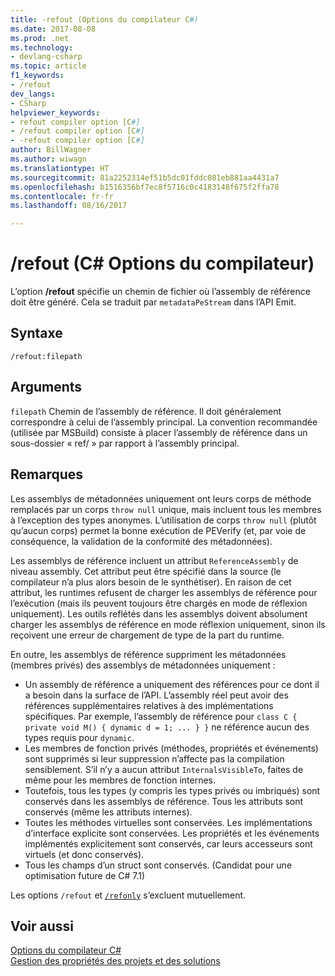 ```yaml
---
title: -refout (Options du compilateur C#)
ms.date: 2017-08-08
ms.prod: .net
ms.technology:
- devlang-csharp
ms.topic: article
f1_keywords:
- /refout
dev_langs:
- CSharp
helpviewer_keywords:
- refout compiler option [C#]
- /refout compiler option [C#]
- -refout compiler option [C#]
author: BillWagner
ms.author: wiwagn
ms.translationtype: HT
ms.sourcegitcommit: 81a2252314ef51b5dc01fddc081eb881aa4431a7
ms.openlocfilehash: b1516356bf7ec8f5716c0c4183148f675f2ffa78
ms.contentlocale: fr-fr
ms.lasthandoff: 08/16/2017

---
```


# <a name="refout-c-compiler-options"></a>/refout (C# Options du compilateur)

L’option **/refout** spécifie un chemin de fichier où l’assembly de référence doit être généré. Cela se traduit par `metadataPeStream` dans l’API Emit.

## <a name="syntax"></a>Syntaxe

```console
/refout:filepath
```

## <a name="arguments"></a>Arguments

 `filepath` Chemin de l’assembly de référence. Il doit généralement correspondre à celui de l’assembly principal. La convention recommandée (utilisée par MSBuild) consiste à placer l’assembly de référence dans un sous-dossier « ref/ » par rapport à l’assembly principal.

## <a name="remarks"></a>Remarques

Les assemblys de métadonnées uniquement ont leurs corps de méthode remplacés par un corps `throw null` unique, mais incluent tous les membres à l’exception des types anonymes. L’utilisation de corps `throw null` (plutôt qu’aucun corps) permet la bonne exécution de PEVerify (et, par voie de conséquence, la validation de la conformité des métadonnées).

Les assemblys de référence incluent un attribut `ReferenceAssembly` de niveau assembly. Cet attribut peut être spécifié dans la source (le compilateur n’a plus alors besoin de le synthétiser). En raison de cet attribut, les runtimes refusent de charger les assemblys de référence pour l’exécution (mais ils peuvent toujours être chargés en mode de réflexion uniquement). Les outils reflétés dans les assemblys doivent absolument charger les assemblys de référence en mode réflexion uniquement, sinon ils reçoivent une erreur de chargement de type de la part du runtime.

En outre, les assemblys de référence suppriment les métadonnées (membres privés) des assemblys de métadonnées uniquement :

- Un assembly de référence a uniquement des références pour ce dont il a besoin dans la surface de l’API. L’assembly réel peut avoir des références supplémentaires relatives à des implémentations spécifiques. Par exemple, l’assembly de référence pour `class C { private void M() { dynamic d = 1; ... } }` ne référence aucun des types requis pour `dynamic`.
- Les membres de fonction privés (méthodes, propriétés et événements) sont supprimés si leur suppression n’affecte pas la compilation sensiblement. S’il n’y a aucun attribut `InternalsVisibleTo`, faites de même pour les membres de fonction internes.
- Toutefois, tous les types (y compris les types privés ou imbriqués) sont conservés dans les assemblys de référence. Tous les attributs sont conservés (même les attributs internes).
- Toutes les méthodes virtuelles sont conservées. Les implémentations d’interface explicite sont conservées. Les propriétés et les événements implémentés explicitement sont conservés, car leurs accesseurs sont virtuels (et donc conservés).
- Tous les champs d’un struct sont conservés. (Candidat pour une optimisation future de C# 7.1)

Les options `/refout` et [`/refonly`](refonly-compiler-option.md) s’excluent mutuellement.

## <a name="see-also"></a>Voir aussi
 [Options du compilateur C#](../../../csharp/language-reference/compiler-options/index.md)   
 [Gestion des propriétés des projets et des solutions](/visualstudio/ide/managing-project-and-solution-properties)

